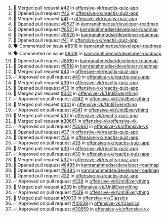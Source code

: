 <!--START_SECTION:activity-->
1. 🎉  Merged pull request [#42](https://github.com/offensive-vk/reactjs-quiz-app/pull/42) in [offensive-vk/reactjs-quiz-app](https://github.com/offensive-vk/reactjs-quiz-app)
2. 💪 Opened pull request [#42](https://github.com/offensive-vk/reactjs-quiz-app/pull/42) in [offensive-vk/reactjs-quiz-app](https://github.com/offensive-vk/reactjs-quiz-app)
3. 🎉  Merged pull request [#41](https://github.com/offensive-vk/reactjs-quiz-app/pull/41) in [offensive-vk/reactjs-quiz-app](https://github.com/offensive-vk/reactjs-quiz-app)
4. 💪 Opened pull request [#8527](https://github.com/kamranahmedse/developer-roadmap/pull/8527) in [kamranahmedse/developer-roadmap](https://github.com/kamranahmedse/developer-roadmap)
5. 💪 Opened pull request [#8521](https://github.com/kamranahmedse/developer-roadmap/pull/8521) in [kamranahmedse/developer-roadmap](https://github.com/kamranahmedse/developer-roadmap)
6. 💪 Opened pull request [#8520](https://github.com/kamranahmedse/developer-roadmap/pull/8520) in [kamranahmedse/developer-roadmap](https://github.com/kamranahmedse/developer-roadmap)
7. 💪 Opened pull request [#41](https://github.com/offensive-vk/reactjs-quiz-app/pull/41) in [offensive-vk/reactjs-quiz-app](https://github.com/offensive-vk/reactjs-quiz-app)
8. 🗣 Commented on issue [#8518](https://github.com/kamranahmedse/developer-roadmap/issues/8518) in [kamranahmedse/developer-roadmap](https://github.com/kamranahmedse/developer-roadmap)
9. 🗣 Commented on issue [#8518](https://github.com/kamranahmedse/developer-roadmap/issues/8518) in [kamranahmedse/developer-roadmap](https://github.com/kamranahmedse/developer-roadmap)
10. 💪 Opened pull request [#8519](https://github.com/kamranahmedse/developer-roadmap/pull/8519) in [kamranahmedse/developer-roadmap](https://github.com/kamranahmedse/developer-roadmap)
11. 💪 Opened pull request [#8518](https://github.com/kamranahmedse/developer-roadmap/pull/8518) in [kamranahmedse/developer-roadmap](https://github.com/kamranahmedse/developer-roadmap)
12. 🎉  Merged pull request [#40](https://github.com/offensive-vk/reactjs-quiz-app/pull/40) in [offensive-vk/reactjs-quiz-app](https://github.com/offensive-vk/reactjs-quiz-app)
13. ✅ Approved on pull request [#40](https://github.com/offensive-vk/reactjs-quiz-app/pull/40) in [offensive-vk/reactjs-quiz-app](https://github.com/offensive-vk/reactjs-quiz-app)
14. 🎉  Merged pull request [#39](https://github.com/offensive-vk/reactjs-quiz-app/pull/39) in [offensive-vk/reactjs-quiz-app](https://github.com/offensive-vk/reactjs-quiz-app)
15. 💪 Opened pull request [#39](https://github.com/offensive-vk/reactjs-quiz-app/pull/39) in [offensive-vk/reactjs-quiz-app](https://github.com/offensive-vk/reactjs-quiz-app)
16. 🎉  Merged pull request [#342](https://github.com/offensive-vk/UntilEverything/pull/342) in [offensive-vk/UntilEverything](https://github.com/offensive-vk/UntilEverything)
17. ✅ Approved on pull request [#342](https://github.com/offensive-vk/UntilEverything/pull/342) in [offensive-vk/UntilEverything](https://github.com/offensive-vk/UntilEverything)
18. 🎉  Merged pull request [#341](https://github.com/offensive-vk/UntilEverything/pull/341) in [offensive-vk/UntilEverything](https://github.com/offensive-vk/UntilEverything)
19. ✅ Approved on pull request [#341](https://github.com/offensive-vk/UntilEverything/pull/341) in [offensive-vk/UntilEverything](https://github.com/offensive-vk/UntilEverything)
20. 🎉  Merged pull request [#37](https://github.com/offensive-vk/reactjs-quiz-app/pull/37) in [offensive-vk/reactjs-quiz-app](https://github.com/offensive-vk/reactjs-quiz-app)
21. 🎉  Merged pull request [#30661](https://github.com/offensive-vk/offensive-vk/pull/30661) in [offensive-vk/offensive-vk](https://github.com/offensive-vk/offensive-vk)
22. ✅ Approved on pull request [#30661](https://github.com/offensive-vk/offensive-vk/pull/30661) in [offensive-vk/offensive-vk](https://github.com/offensive-vk/offensive-vk)
23. 💪 Opened pull request [#37](https://github.com/offensive-vk/reactjs-quiz-app/pull/37) in [offensive-vk/reactjs-quiz-app](https://github.com/offensive-vk/reactjs-quiz-app)
24. 💪 Opened pull request [#36](https://github.com/offensive-vk/reactjs-quiz-app/pull/36) in [offensive-vk/reactjs-quiz-app](https://github.com/offensive-vk/reactjs-quiz-app)
25. ✅ Approved on pull request [#33](https://github.com/offensive-vk/reactjs-quiz-app/pull/33) in [offensive-vk/reactjs-quiz-app](https://github.com/offensive-vk/reactjs-quiz-app)
26. 🎉  Merged pull request [#30](https://github.com/offensive-vk/reactjs-quiz-app/pull/30) in [offensive-vk/reactjs-quiz-app](https://github.com/offensive-vk/reactjs-quiz-app)
27. ✅ Approved on pull request [#30](https://github.com/offensive-vk/reactjs-quiz-app/pull/30) in [offensive-vk/reactjs-quiz-app](https://github.com/offensive-vk/reactjs-quiz-app)
28. 🎉  Merged pull request [#32](https://github.com/offensive-vk/reactjs-quiz-app/pull/32) in [offensive-vk/reactjs-quiz-app](https://github.com/offensive-vk/reactjs-quiz-app)
29. 💪 Opened pull request [#8485](https://github.com/kamranahmedse/developer-roadmap/pull/8485) in [kamranahmedse/developer-roadmap](https://github.com/kamranahmedse/developer-roadmap)
30. 💪 Opened pull request [#8484](https://github.com/kamranahmedse/developer-roadmap/pull/8484) in [kamranahmedse/developer-roadmap](https://github.com/kamranahmedse/developer-roadmap)
31. 💪 Opened pull request [#32](https://github.com/offensive-vk/reactjs-quiz-app/pull/32) in [offensive-vk/reactjs-quiz-app](https://github.com/offensive-vk/reactjs-quiz-app)
32. ✅ Approved on pull request [#338](https://github.com/offensive-vk/UntilEverything/pull/338) in [offensive-vk/UntilEverything](https://github.com/offensive-vk/UntilEverything)
33. 🎉  Merged pull request [#339](https://github.com/offensive-vk/UntilEverything/pull/339) in [offensive-vk/UntilEverything](https://github.com/offensive-vk/UntilEverything)
34. ✅ Approved on pull request [#339](https://github.com/offensive-vk/UntilEverything/pull/339) in [offensive-vk/UntilEverything](https://github.com/offensive-vk/UntilEverything)
35. 🎉  Merged pull request [#10039](https://github.com/offensive-vk/Classics/pull/10039) in [offensive-vk/Classics](https://github.com/offensive-vk/Classics)
36. ✅ Approved on pull request [#10039](https://github.com/offensive-vk/Classics/pull/10039) in [offensive-vk/Classics](https://github.com/offensive-vk/Classics)
37. ✅ Approved on pull request [#30659](https://github.com/offensive-vk/offensive-vk/pull/30659) in [offensive-vk/offensive-vk](https://github.com/offensive-vk/offensive-vk)
<!--END_SECTION:activity-->